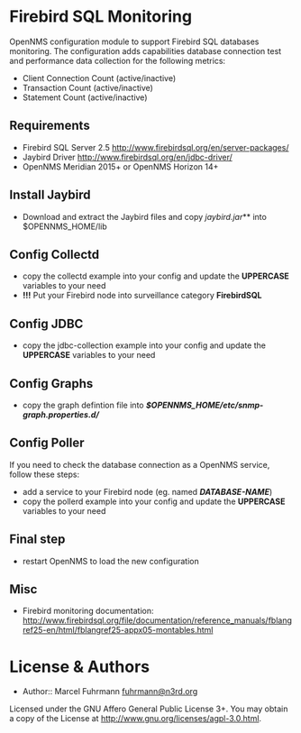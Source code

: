 # Firebird SQL Monitoring

OpenNMS configuration module to support Firebird SQL databases monitoring.
The configuration adds capabilities database connection test and performance data collection for the following metrics:

- Client Connection Count (active/inactive)
- Transaction Count (active/inactive)
- Statement Count (active/inactive)

## Requirements

- Firebird SQL Server 2.5 http://www.firebirdsql.org/en/server-packages/
- Jaybird Driver http://www.firebirdsql.org/en/jdbc-driver/
- OpenNMS Meridian 2015+ or OpenNMS Horizon 14+

## Install Jaybird

* Download and extract the Jaybird files and copy **jaybird*.jar*** into $OPENNMS_HOME/lib

## Config Collectd

* copy the collectd example into your config and update the **UPPERCASE** variables to your need
* **!!!** Put your Firebird node into surveillance category **FirebirdSQL**

## Config JDBC

* copy the jdbc-collection example into your config and update the **UPPERCASE** variables to your need

## Config Graphs

* copy the graph defintion file into ***$OPENNMS_HOME/etc/snmp-graph.properties.d/***

## Config Poller

If you need to check the database connection as a OpenNMS service, follow these steps:

* add a service to your Firebird node (eg. named ***DATABASE-NAME***)
* copy the pollerd example into your config and update the **UPPERCASE** variables to your need

## Final step

* restart OpenNMS to load the new configuration

## Misc

* Firebird monitoring documentation: http://www.firebirdsql.org/file/documentation/reference_manuals/fblangref25-en/html/fblangref25-appx05-montables.html

# License & Authors

- Author:: Marcel Fuhrmann <fuhrmann@n3rd.org>

Licensed under the GNU Affero General Public License 3+. You may obtain a copy of the License at http://www.gnu.org/licenses/agpl-3.0.html.

